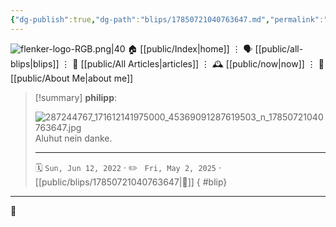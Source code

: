```yaml
---
{"dg-publish":true,"dg-path":"blips/17850721040763647.md","permalink":"/blips/17850721040763647/","title":"philipp on instagram @ 2022-06-12"}
---
```



<div class="transclusion internal-embed is-loaded"><div class="markdown-embed">




![flenker-logo-RGB.png|40](/img/user/attachments/flenker-logo-RGB.png)
🏠 [[public/Index\|home]]  ⋮ 🗣️ [[public/all-blips\|blips]] ⋮  📝 [[public/All Articles\|articles]]  ⋮ 🕰️ [[public/now\|now]] ⋮ 🪪 [[public/About Me\|about me]]


</div></div>


> [!summary] **philipp**:
>
> ![287244767_171612141975000_45369091287619503_n_17850721040763647.jpg](/img/user/attachments/287244767_171612141975000_45369091287619503_n_17850721040763647.jpg)
> Aluhut nein danke.
> - - -
>
> 🗓️ <code>Sun, Jun 12, 2022</code>  · ✏️ <code> Fri, May 2, 2025</code>  · [[public/blips/17850721040763647\|🔗]]
{ #blip}


- - -

 👾
